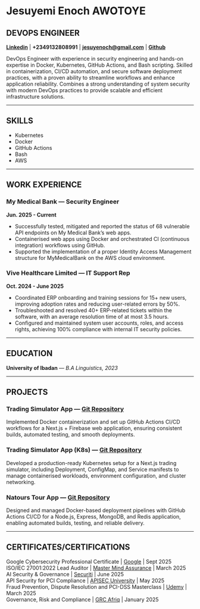 # Jesuyemi Enoch AWOTOYE

## DEVOPS ENGINEER  

**[Linkedin](https://www.linkedin.com/in/jesuyemi-awotoye-5b4859177/)** | **+2349132808991** | **jesuyenoch@gmail.com** | **[Github](https://github.com/Yemmy03/)**

DevOps Engineer with experience in security engineering and hands-on expertise in Docker, Kubernetes, GitHub Actions, and Bash scripting. Skilled in containerization, CI/CD automation, and secure software deployment practices, with a proven ability to streamline workflows and enhance application reliability. Combines a strong understanding of system security with modern DevOps practices to provide scalable and efficient infrastructure solutions.  

---

## SKILLS  
- Kubernetes  
- Docker  
- GitHub Actions  
- Bash  
- AWS  

---

## WORK EXPERIENCE  

### My Medical Bank — Security Engineer  
**Jun. 2025 - Current**  
- Successfully tested, mitigated and reported the status of 68 vulnerable API endpoints on My Medical Bank’s web apps.  
- Containerised web apps using Docker and orchestrated CI (continuous integration) workflows using GitHub.  
- Supported the implementation of a proper Identity Access Management structure for MyMedicalBank on the AWS cloud environment.  

### Vive Healthcare Limited — IT Support Rep  
**Oct. 2024 - June 2025**  
- Coordinated ERP onboarding and training sessions for 15+ new users, improving adoption rates and reducing user-related errors by 50%.  
- Troubleshooted and resolved 40+ ERP-related tickets within the software, with an average resolution time of at most 3.5 hours.  
- Configured and maintained system user accounts, roles, and access rights, achieving 100% compliance with internal IT security policies.  

---

## EDUCATION  
**University of Ibadan** — *B.A Linguistics, 2023*  

---

## PROJECTS  

### Trading Simulator App — [Git Repository](https://github.com/Yemmy03/trading-sim-app.git)  
Implemented Docker containerization and set up GitHub Actions CI/CD workflows for a Next.js + Firebase web application, ensuring consistent builds, automated testing, and smooth deployments.  

### Trading Simulator App (K8s) — [Git Repository](https://github.com/Yemmy03/trading-sim-k8s-deployment.git)  
Developed a production-ready Kubernetes setup for a Next.js trading simulator, including Deployment, ConfigMap, and Service manifests to manage containerised workloads, environment configuration, and cluster networking.  

### Natours Tour App — [Git Repository](https://github.com/Yemmy03/natour-app-project.git)  
Designed and managed Docker-based deployment pipelines with GitHub Actions CI/CD for a Node.js, Express, MongoDB, and Redis application, enabling automated builds, testing, and reliable delivery.  

---
## CERTIFICATES/CERTIFICATIONS  

Google Cybersecurity Professional Certificate | [Google](https://coursera.org/share/68c6d2583f488ce5106cd277191e669a) | Sept 2025   
ISO/IEC 27001:2022 Lead Auditor | [Master Mind Assurance](https://www.credly.com/badges/5659b792-670d-4271-8997-b42078384407/public_url) | March 2025   
AI Security & Governance | [Securiti](https://education.securiti.ai/verification/139043970-1390437DF-132E01C18/) | June 2025  
API Security for PCI Compliance | [APISEC University](https://www.credly.com/badges/197b0b4c-dc64-4eba-bf6a-2825b5b5c4d0/public_url) | May 2025   
Fraud Prevention, Dispute Resolution and PCI-DSS Masterclass | [Udemy](https://www.udemy.com/certificate/UC-3ede5345-347b-4e92-99bf-b27047810373/) | March 2025   
Governance, Risk and Compliance | [GRC Afriq](https://credsverse.com/credentials/0506f71b-723a-418d-a387-9c182b84e40c) | January 2025  
